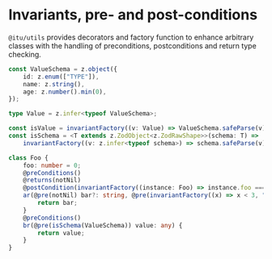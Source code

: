 # Invariants, pre- and post-conditions

`@itu/utils` provides decorators and factory function to enhance arbitrary classes with the handling of preconditions, postconditions and return type checking.

```ts
const ValueSchema = z.object({
	id: z.enum(["TYPE"]),
	name: z.string(),
	age: z.number().min(0),
});

type Value = z.infer<typeof ValueSchema>;

const isValue = invariantFactory((v: Value) => ValueSchema.safeParse(v).success, "is not a Value");
const isSchema = <T extends z.ZodObject<z.ZodRawShape>>(schema: T) =>
	invariantFactory((v: z.infer<typeof schema>) => schema.safeParse(v).success, "does not conform to schema");

class Foo {
	foo: number = 0;
	@preConditions()
	@returns(notNil)
	@postCondition(invariantFactory((instance: Foo) => instance.foo === 0, "foo should still be 0"))
	ar(@pre(notNil) bar?: string, @pre(invariantFactory((x) => x < 3, "is not smaller than 1")) max?: number) {
		return bar;
	}
	@preConditions()
	br(@pre(isSchema(ValueSchema)) value: any) {
		return value;
	}
}
```
